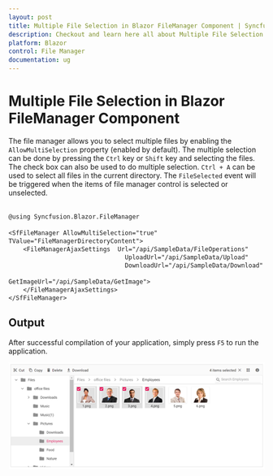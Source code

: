 ```yaml
---
layout: post
title: Multiple File Selection in Blazor FileManager Component | Syncfusion
description: Checkout and learn here all about Multiple File Selection in Syncfusion Blazor FileManager component and more.
platform: Blazor
control: File Manager
documentation: ug
---
```


# Multiple File Selection in Blazor FileManager Component

The file manager allows you to select multiple files by enabling the `AllowMultiSelection` property (enabled by default). The multiple selection can be done by pressing the `Ctrl` key or `Shift` key and selecting the files. The check box can also be used to do multiple selection. `Ctrl + A` can be used to select all files in the current directory. The `FileSelected` event will be triggered when the items of file manager control is selected or unselected.

```cshtml

@using Syncfusion.Blazor.FileManager

<SfFileManager AllowMultiSelection="true" TValue="FileManagerDirectoryContent">
    <FileManagerAjaxSettings  Url="/api/SampleData/FileOperations"
                                UploadUrl="/api/SampleData/Upload"
                                DownloadUrl="/api/SampleData/Download"
                                GetImageUrl="/api/SampleData/GetImage">
    </FileManagerAjaxSettings>
</SfFileManager>

```

## Output

After successful compilation of your application, simply press `F5` to run the application.



![Blazor FileManager with Multiple Selection](images/blazor-filemanager-multi-selection.png)